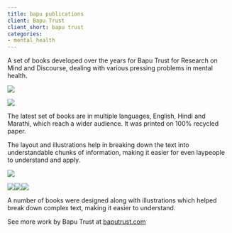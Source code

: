 ```yaml
---
title: bapu publications
client: Bapu Trust
client_short: bapu trust
categories:
- mental_health
---
```


A set of books developed over the years for Bapu Trust for Research on Mind and Discourse, dealing with various pressing problems in mental health.

![](/images/bapu0.jpg)

![](/images/bapu8.jpg)

The latest set of books are in multiple languages, English, Hindi and Marathi, which reach a wider audience. It was printed on 100% recycled paper.

The layout and illustrations help in breaking down the text into understandable chunks of information, making it easier for even laypeople to understand and apply.

![](/images/bapu6.jpg)

![](/images/bapu1.jpg)![](/images/bapu2.jpg)![](/images/bapu3.jpg)

A number of books were designed along with illustrations which helped break down complex text, making it easier to understand.  
  
See more work by Bapu Trust at [baputrust.com](https://www.baputrust.com)
